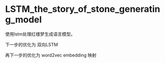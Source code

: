 # LSTM_the_story_of_stone_generating_model

使用lstm处理红楼梦生成语言模型。

下一步的优化为 双向LSTM


再下一步的优化为 word2vec embedding 映射
